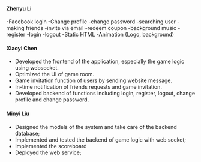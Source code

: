 #### Zhenyu Li
-Facebook login
-Change profile
-change password
-searching user
-making friends
-invite via email
-redeem coupon
-background music
-register
-login
-logout
-Static HTML
-Animation (Logo, background)

#### Xiaoyi Chen
 - Developed the frontend of the application, especially the game logic using websocket.
 - Optimized the UI of game room.
 - Game invitation function of users by sending website message.
 - In-time notification of friends requests and game invitation.
 - Developed backend of functions including login, register, logout, change profile and change password.

#### Minyi Liu
 - Designed the models of the system and take care of the backend database;
 - Implemented and tested the backend of game logic with web socket;
 - Implemented the scoreboard 
 - Deployed the web service;
